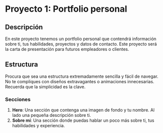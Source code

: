 # Proyecto 1: Portfolio personal

## Descripción
En este proyecto tenemos un portfolio personal que contendrá información sobre ti, tus habilidades, proyectos y datos de contacto.
Este proyecto será la carta de presentación para futuros empleadores o clientes.

## Estructura
Procura que sea una estructura extremadamente sencilla y fácil de navegar. No te compliques con diseños extravagantes o animaciones innecesarias. Recuerda que la simplicidad es la clave.

### Secciones
1. **Hero**: Una sección que contenga una imagen de fondo y tu nombre. Al lado una pequeña descripción sobre ti.
2. **Sobre mí**: Una sección donde puedas hablar un poco más sobre ti, tus habilidades y experiencia.